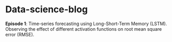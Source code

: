 # Data-science-blog

**Episode 1**: Time-series forecasting using Long-Short-Term Memory (LSTM). Observing the effect of different activation functions on root mean square error (RMSE).
